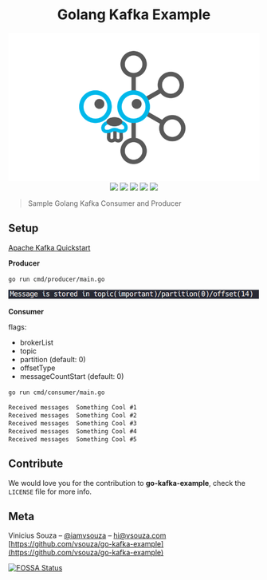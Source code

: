 <h1 align="center">Golang Kafka Example</h1>

<p align="center">
  <img src="header.png" />
  <img src="https://img.shields.io/badge/Go%20version-1.7-blue.svg" />
  <img src="https://img.shields.io/badge/License-MIT-blue.svg" />
  <a href="http://makeapullrequest.com"><img src="https://img.shields.io/badge/PRs-welcome-brightgreen.svg?style=flat-square" /></a>
  <a href="https://app.fossa.io/projects/git%2Bgithub.com%2Fvsouza%2Fgo-kafka-example?ref=badge_shield"><img src="https://app.fossa.io/api/projects/git%2Bgithub.com%2Fvsouza%2Fgo-kafka-example.svg?type=shield" /></a>
  <img src="https://goreportcard.com/badge/github.com/vsouza/go-kafka-example" />
</p>

>Sample Golang Kafka Consumer and Producer


## Setup

[Apache Kafka Quickstart](https://kafka.apache.org/quickstart)

__Producer__

`go run cmd/producer/main.go`

![](producer.png)

__Consumer__

flags:
 
  * brokerList
  * topic
  * partition (default: 0)
  * offsetType
  * messageCountStart (default: 0)

`go run cmd/consumer/main.go`

```
Received messages  Something Cool #1
Received messages  Something Cool #2
Received messages  Something Cool #3
Received messages  Something Cool #4
Received messages  Something Cool #5
```

## Contribute

We would love you for the contribution to **go-kafka-example**, check the ``LICENSE`` file for more info.

## Meta

Vinicius Souza – [@iamvsouza](https://twitter.com/iamvsouza) – hi@vsouza.com
[https://github.com/vsouza/go-kafka-example](https://github.com/vsouza/go-kafka-example)


[![FOSSA Status](https://app.fossa.io/api/projects/git%2Bgithub.com%2Fvsouza%2Fgo-kafka-example.svg?type=large)](https://app.fossa.io/projects/git%2Bgithub.com%2Fvsouza%2Fgo-kafka-example?ref=badge_large)
